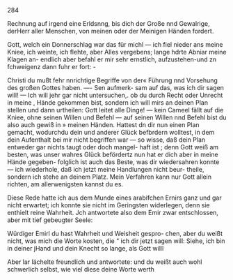 284

Rechnung auf irgend eine Erldsnng, bis dich der Große nnd
Gewalrige, derHerr aller Menschen, von meinen oder der
Meinigen Händen fordert.

Gott, welch ein Donnerschlag war das für michl — ich
fiel nieder ans meine Kniee, ich weinte, ich flehte, aber
Alles vergebens; lange hdrte Abniar meine Klagen an-
endlich aber befahl er mir sehr ernstlich, aufzustehen-und
zn fchweigenz dann fuhr er fort: -

Christi du mußt fehr nnrichtige Begriffe von der« Führung
nnd Vorsehung des großen Gottes haben. —- Sen aufmerk-
sam auf das, was ich dir sagen will! — Ich will jehr gar
nicht untersuchen,. ob du durch Recht oder Unrecht in meine
, Hände gekommen bist, sondern ich will mirs an deinen Plan
stellen und dann urtheilen: Gott leitet alle Dinge! — kein
Cameel fällt auf die Kniee, ohne seinen Willen und Befehl
— auf seinen Willen nnd Befehl bist du also auch gewiß in
» meinen Händen. Hattest dn dir nun einen Plan gemacht,
wodurchdu dein und anderer Glück befbrdern wolltest, in
dem dein Aufenthalt bei mir nicht begriffen war — so wisse,
daß dein Plan entweder gar nichts taugt oder doch mangel-
haft ist ; denn Gott weiß am besten, was unser wahres Glück
befördertz nun hat er dich aber in meine Hände gegeben-
folglich ist auch das Beste, was dir wiedersahren konnte —
ich wiederhole, daß ich jetzt meine Handlungen nicht beur-
theile, sondern ich stehe an deinem Platz. Mein Verfahren
kann nur Gott allein richten, am allerwenigsten kannst du es.

Diese Rede hatte ich aus dem Munde eines arabifchen
Ernirs ganz und gar nicht erwartet; ich konnte sie nicht im
Geringsten widerlegen, denn sie enthielt reine Wahrheit. Jch
antwortete also dem Emir zwar entschlossen, aber mit tief
gebeugter Seele:

Würdiger Emirl du hast Wahrheit und Weisheit gespro-
chen, aber du weißt nicht, was mich die Worte kosten, die
" ich dir jetzt sagen will: Siehe, ich bin in deiner jHand und
dein Knecht so lange, als Gott willl

Aber lar lächelte freundlich und antwortete: und du weißt
auch wohl schwerlich selbst, wie viel diese deine Worte werth

